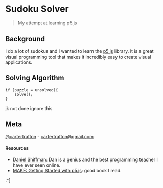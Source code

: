 # Sudoku Solver 
>My attempt at learning p5.js

## Background
I do a lot of sudokus and I wanted to learn the [p5.js](https://p5js.org/) library. It is a great visual programming tool that makes it incredibly easy to create visual applications.

## Solving Algorithm

```
if (puzzle = unsolved){
	solve();
}
```
jk not done ignore this

## Meta
[@cartertrafton](https://www.github.com/cartertrafton) - cartertrafton@gmail.com

#### Resources
- [Daniel Shiffman](https://www.youtube.com/channel/UCvjgXvBlbQiydffZU7m1_aw): Dan is a genius and the best programming teacher I have ever seen online.
- [MAKE: Getting Started with p5.js](https://p5js.org/books/): good book I read.

:^] 
